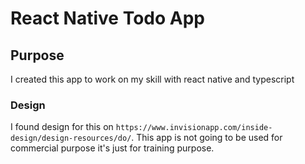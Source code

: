 # React Native Todo App

## Purpose

I created this app to work on my skill with react native and typescript

### Design

I found design for this on `https://www.invisionapp.com/inside-design/design-resources/do/`.
This app is not going to be used for commercial purpose it's just for training purpose.
